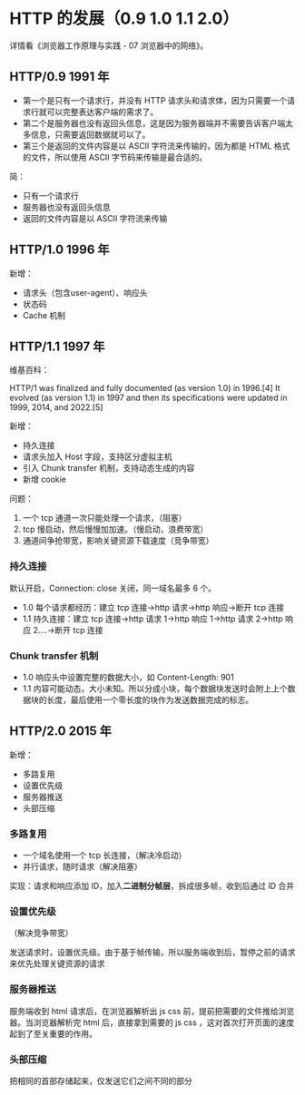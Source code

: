 # HTTP 的发展（0.9 1.0 1.1 2.0）

详情看《浏览器工作原理与实践 - 07 浏览器中的网络》。

## HTTP/0.9 1991 年

- 第一个是只有一个请求行，并没有 HTTP 请求头和请求体，因为只需要一个请求行就可以完整表达客户端的需求了。
- 第二个是服务器也没有返回头信息，这是因为服务器端并不需要告诉客户端太多信息，只需要返回数据就可以了。
- 第三个是返回的文件内容是以 ASCII 字符流来传输的，因为都是 HTML 格式的文件，所以使用 ASCII 字节码来传输是最合适的。

简：

- 只有一个请求行
- 服务器也没有返回头信息
- 返回的文件内容是以 ASCII 字符流来传输

## HTTP/1.0 1996 年

新增：

- 请求头（包含user-agent）、响应头
- 状态码
- Cache 机制

## HTTP/1.1 1997 年

维基百科：

HTTP/1 was finalized and fully documented (as version 1.0) in 1996.[4] It evolved (as version 1.1) in 1997 and then its specifications were updated in 1999, 2014, and 2022.[5]

新增：

- 持久连接
- 请求头加入 Host 字段，支持区分虚拟主机
- 引入 Chunk transfer 机制，支持动态生成的内容
- 新增 cookie

问题：

1. 一个 tcp 通道一次只能处理一个请求，（阻塞）
2. tcp 慢启动，然后慢慢加加速。（慢启动，浪费带宽）
3. 通道间争抢带宽，影响关键资源下载速度（竞争带宽）

### 持久连接

默认开启，Connection: close 关闭，同一域名最多 6 个。

- 1.0 每个请求都经历：建立 tcp 连接->http 请求->http 响应->断开 tcp 连接
- 1.1 持久连接：建立 tcp 连接->http 请求 1->http 响应 1->http 请求 2->http 响应 2....->断开 tcp 连接

### Chunk transfer 机制

- 1.0 响应头中设置完整的数据大小，如 Content-Length: 901
- 1.1 内容可能动态，大小未知。所以分成小块，每个数据块发送时会附上上个数据块的长度，最后使用一个零长度的块作为发送数据完成的标志。

## HTTP/2.0 2015 年

新增：

- 多路复用
- 设置优先级
- 服务器推送
- 头部压缩

### 多路复用

- 一个域名使用一个 tcp 长连接，（解决冷启动）
- 并行请求，随时请求（解决阻塞）

实现：请求和响应添加 ID，加入**二进制分帧层**，拆成很多帧，收到后通过 ID 合并

### 设置优先级

（解决竞争带宽）

发送请求时，设置优先级。由于基于帧传输，所以服务端收到后，暂停之前的请求来优先处理关键资源的请求

### 服务器推送

服务端收到 html 请求后，在浏览器解析出 js css 前，提前把需要的文件推给浏览器。当浏览器解析完 html 后，直接拿到需要的 js css ，这对首次打开页面的速度起到了至关重要的作用。

### 头部压缩

把相同的首部存储起来，仅发送它们之间不同的部分
